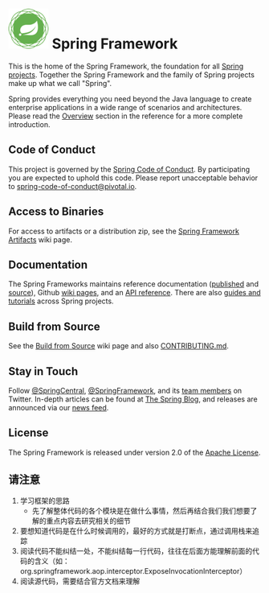 # <img src="src/docs/asciidoc/images/spring-framework.png" width="80" height="80"> Spring Framework

This is the home of the Spring Framework, the foundation for all
[Spring projects](https://spring.io/projects). Together the Spring Framework and the family of Spring projects make up
what we call "Spring".

Spring provides everything you need beyond the Java language to create enterprise applications in a wide range of
scenarios and architectures. Please read the
[Overview](https://docs.spring.io/spring/docs/current/spring-framework-reference/overview.html#spring-introduction)
section in the reference for a more complete introduction.

## Code of Conduct

This project is governed by the [Spring Code of Conduct](CODE_OF_CONDUCT.adoc). By participating you are expected to
uphold this code. Please report unacceptable behavior to spring-code-of-conduct@pivotal.io.

## Access to Binaries

For access to artifacts or a distribution zip, see the
[Spring Framework Artifacts](https://github.com/spring-projects/spring-framework/wiki/Spring-Framework-Artifacts)
wiki page.

## Documentation

The Spring Frameworks maintains reference documentation
([published](http://docs.spring.io/spring-framework/docs/current/spring-framework-reference/) and
[source](src/docs/asciidoc)), Github [wiki pages](https://github.com/spring-projects/spring-framework/wiki), and an
[API reference](http://docs.spring.io/spring-framework/docs/current/javadoc-api/). There are
also [guides and tutorials](https://spring.io/guides) across Spring projects.

## Build from Source

See the [Build from Source](https://github.com/spring-projects/spring-framework/wiki/Build-from-Source)
wiki page and also [CONTRIBUTING.md](CONTRIBUTING.md).

## Stay in Touch

Follow [@SpringCentral](https://twitter.com/springcentral),
[@SpringFramework](https://twitter.com/springframework), and its
[team members](https://twitter.com/springframework/lists/team/members) on Twitter. In-depth articles can be found
at [The Spring Blog](http://spring.io/blog/), and releases are announced via
our [news feed](http://spring.io/blog/category/news).

## License

The Spring Framework is released under version 2.0 of the
[Apache License](http://www.apache.org/licenses/LICENSE-2.0).

## 请注意

1. 学习框架的思路
    + 先了解整体代码的各个模块是在做什么事情，然后再结合我们我们想要了解的重点内容去研究相关的细节
2. 要想知道代码是在什么时候调用的，最好的方式就是打断点，通过调用栈来追踪
3. 阅读代码不能纠结一处，不能纠结每一行代码，往往在后面方能理解前面的代码的含义（如： org.springframework.aop.interceptor.ExposeInvocationInterceptor）
4. 阅读源代码，需要结合官方文档来理解